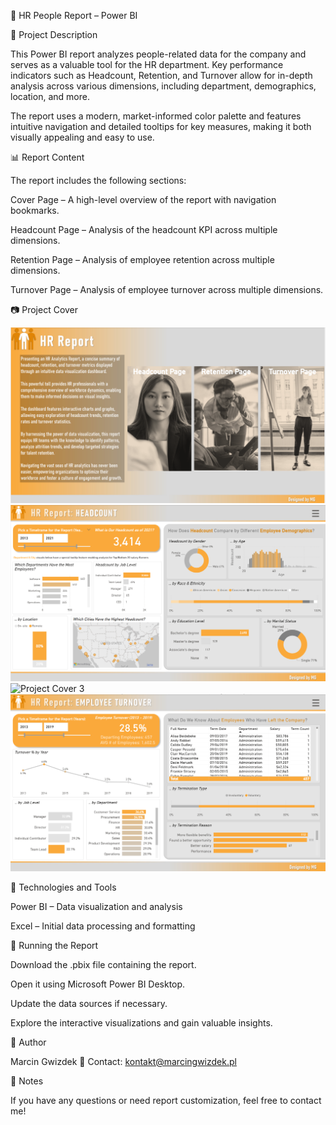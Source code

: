 🏡 HR People Report – Power BI

📌 Project Description

This Power BI report analyzes people-related data for the company and serves as a valuable tool for the HR department. Key performance indicators such as Headcount, Retention, and Turnover allow for in-depth analysis across various dimensions, including department, demographics, location, and more.

The report uses a modern, market-informed color palette and features intuitive navigation and detailed tooltips for key measures, making it both visually appealing and easy to use.

📊 Report Content

The report includes the following sections:

Cover Page – A high-level overview of the report with navigation bookmarks.

Headcount Page – Analysis of the headcount KPI across multiple dimensions.

Retention Page – Analysis of employee retention across multiple dimensions.

Turnover Page – Analysis of employee turnover across multiple dimensions.

📷 Project Cover

![Project Cover 1](https://github.com/marcingwizdek/HRpeople/blob/main/Project%20Cover/1.PNG)  
![Project Cover 2](https://github.com/marcingwizdek/HRpeople/blob/main/Project%20Cover/2.PNG)  
![Project Cover 3](https://github.com/marcingwizdek/HRpeoples/blob/main/Project%20Cover/3.PNG)  
![Project Cover 4](https://github.com/marcingwizdek/HRpeople/blob/main/Project%20Cover/4.PNG)

🔧 Technologies and Tools

Power BI – Data visualization and analysis

Excel – Initial data processing and formatting

🚀 Running the Report

Download the .pbix file containing the report.

Open it using Microsoft Power BI Desktop.

Update the data sources if necessary.

Explore the interactive visualizations and gain valuable insights.

📝 Author

Marcin Gwizdek
📧 Contact: kontakt@marcingwizdek.pl

📌 Notes

If you have any questions or need report customization, feel free to contact me!
